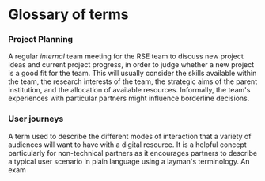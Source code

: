 
# Glossary of terms

### Project Planning
A regular *internal* team meeting for the RSE team to discuss new project ideas and current project progress, in order to judge whether a new project is a good fit for the team. This will usually consider the skills available within the team, the research interests of the team, the strategic aims of the parent institution, and the allocation of available resources. Informally, the team's experiences with particular partners might influence borderline decisions.

### User journeys
A term used to describe the different modes of interaction that a variety of audiences will want to have with a digital resource. It is a helpful concept particularly for non-technical partners as it encourages partners to describe a typical user scenario in plain language using a layman's terminology. An exam
<!--stackedit_data:
eyJoaXN0b3J5IjpbLTk2OTYzOTYwOSwtNzQyODYwNDE3XX0=
-->